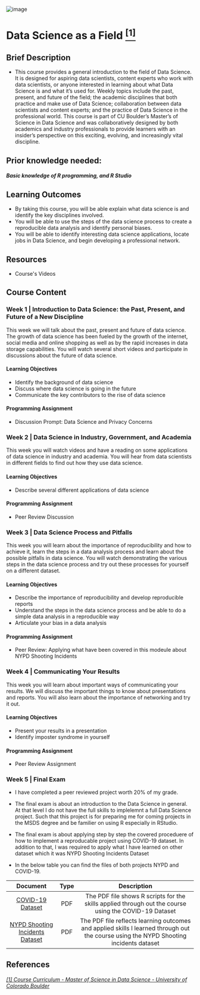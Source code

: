 ![image](https://github.com/laithrasheed/DTSA5304_Fundamentals_of_Data_Visualization/assets/124019127/031aa6ba-746d-459b-8eb0-3fdde64eac4b)

# Data Science as a Field [<sup>[1]</sup>](#reference-1)				

## Brief Description
- This course provides a general introduction to the field of Data Science. It is designed for aspiring data scientists, content experts who work with data scientists, or anyone interested in learning about what Data Science is and what it’s used for. Weekly topics include the past, present, and future of the field; the academic disciplines that both practice and make use of Data Science; collaboration between data scientists and content experts; and the practice of Data Science in the professional world. This course is part of CU Boulder’s Master’s of Science in Data Science and was collaboratively designed by both academics and industry professionals to provide learners with an insider’s perspective on this exciting, evolving, and increasingly vital discipline.

## Prior knowledge needed: 

##### Basic knowledge of R programming, and R Studio

## Learning Outcomes

- By taking this course, you will be able explain what data science is and identify the key disciplines involved.
- You will be able to use the steps of the data science process to create a reproducible data analysis and identify personal biases.
- You will be able to identify interesting data science applications, locate jobs in Data Science, and begin developing a professional network.

## Resources

- Course's Videos

## Course Content

### Week 1 | Introduction to Data Science: the Past, Present, and Future of a New Discipline

This week we will talk about the past, present and future of data science. The growth of data science has been fueled by the growth of the internet, social media and online shopping as well as by the rapid increases in data storage capabilities. You will watch several short videos and participate in discussions about the future of data science.

#### Learning Objectives

- Identify the background of data science
- Discuss where data science is going in the future
- Communicate the key contributors to the rise of data science

#### Programming Assignment

- Discussion Prompt: Data Science and Privacy Concerns

### Week 2 | Data Science in Industry, Government, and Academia

This week you will watch videos and have a reading on some applications of data science in industry and academia. You will hear from data scientists in different fields to find out how they use data science.

#### Learning Objectives

- Describe several different applications of data science

#### Programming Assignment

- Peer Review Discussion

### Week 3 |  Data Science Process and Pitfalls

This week you will learn about the importance of reproducibility and how to achieve it, learn the steps in a data analysis process and learn about the possible pitfalls in data science. You will watch demonstrating the various steps in the data science process and try out these processes for yourself on a different dataset.

#### Learning Objectives

- Describe the importance of reproducibility and develop reproducible reports
- Understand the steps in the data science process and be able to do a simple data analysis in a reproducible way
- Articulate your bias in a data analysis

#### Programming Assignment

- Peer Review: Applying what have been covered in this modeule about NYPD Shooting Incidents

### Week 4 | Communicating Your Results

This week you will learn about important ways of communicating your results. We will discuss the important things to know about presentations and reports. You will also learn about the importance of networking and try it out.

#### Learning Objectives

- Present your results in a presentation
- Identify imposter syndrome in yourself

#### Programming Assignment

- Peer Review Assignment

### Week 5 |  Final Exam

- I have completed a peer reviewed project worth 20% of my grade.
- The final exam is about an introduction to the Data Science in general. At that level I do not have the full skills to implelemnt a full Data Science project. Such that this project is for preparing me for coming projects in the MSDS degree and be familier on using R especially in RStudio.
- The final exam is about applying step by step the covered proceduere of how to implement a reproducable project using COVID-19 dataset. In addition to that, I was required to apply what I have learned on other dataset which it was NYPD Shooting Incidents Dataset

- In the below table you can find the files of both projects NYPD and COVID-19. 

| Document | Type | Description |
|:------------:|:--------------:|:-------------:|
| [COVID-19 Dataset](https://github.com/laithrasheed/Master_of_Science_in_Data_Science/blob/main/Vital%20Skills%20for%20Data%20Science/Data%20Science%20as%20a%20Field/Final-Project-Submission-of-COVID-19-Data-Set.pdf)       |     PDF      |        The PDF file shows R scripts for the skills applied through out the course using the COVID-19 Dataset    |
| [NYPD Shooting Incidents Dataset](https://github.com/laithrasheed/Master_of_Science_in_Data_Science/blob/main/Vital%20Skills%20for%20Data%20Science/Data%20Science%20as%20a%20Field/NYPD%20Shooting%20Incidents%20Presentation.pdf)       |     PDF      |      The PDF file reflects learning outcomes and applied skills I learned through out the course using the NYPD Shooting incidents dataset   |


## References
###### <a name="reference-1"></a>[[1] Course Curriculum - Master of Science in Data Science - University of Colorado Boulder](https://www.colorado.edu/program/data-science/coursera/curriculum/dtsa5301)

